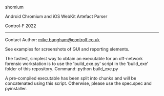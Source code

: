 shomium

Android Chromium and iOS WebKit Artefact Parser

Control-F 2022

---------------------------------------------------------------------------------------------------------------------------------
Contact Author: mike.bangham@controlf.co.uk

See examples for screenshots of GUI and reporting elements.

The fastest, simplest way to obtain an executable for an off-network forensic workstation is to use the 'build_exe.py'
script in the 'build_exe' folder of this repository. Command: python build_exe.py

A pre-compiled executable has been split into chunks and will be concatenated using this script. Otherwise, please use the spec.spec and pyinstaller.
